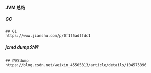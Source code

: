 #### JVM 总结
##### GC
```
## G1
https://www.jianshu.com/p/0f1f5adffdc1
```


##### jcmd dump分析
```
## 内存dump
https://blog.csdn.net/weixin_45505313/article/details/104575396
```